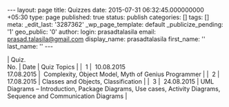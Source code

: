 --- layout: page title: Quizzes date: 2015-07-31 06:32:45.000000000 +05:30 type: page published: true status: publish categories: [] tags: [] meta: \_edit\_last: '3287362' \_wp\_page\_template: default \_publicize\_pending: '1' geo\_public: '0' author: login: prasadtalasila email: prasad.talasila@gmail.com display\_name: prasadtalasila first\_name: '' last\_name: '' ---

| Quiz.  
No. | Date | Quiz&nbsp;Topics |
| &nbsp;1 | &nbsp;10.08.2015  
17.08.2015 | &nbsp;Complexity, Object Model, Myth of Genius Programmer |
| &nbsp;2 | 17.08.2015 | Classes and Objects, Classification |
| &nbsp;3 | &nbsp;24.08.2015 | UML Diagrams – Introduction, Package Diagrams, Use cases, Activity Diagrams, Sequence and Communication Diagrams |

